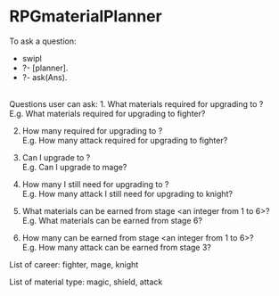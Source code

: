 # RPGmaterialPlanner

To ask a question: 
* swipl 
* ?- [planner].
* ?- ask(Ans).

<br/>
Questions user can ask:
1. What materials required for upgrading to <career from the list below>?
<br />E.g. What materials required for upgrading to fighter?

2. How many <material type from the list below> required for upgrading to <career from the list below>?
<br />E.g. How many attack required for upgrading to fighter?


3. Can I upgrade to <career from the list below>?
<br />E.g. Can I upgrade to mage?


4. How many <material type from the list below> I still need for upgrading to <career from the list below>?
<br />E.g. How many attack I still need for upgrading to knight?


5. What materials can be earned from stage <an integer from 1 to 6>?
<br/> E.g. What materials can be earned from stage 6?


6. How many <material type from the list below> can be earned from stage <an integer from 1 to 6>?
<br/>E.g. How many attack can be earned from stage 3?


List of career: fighter, mage, knight

List of material type: magic, shield, attack

